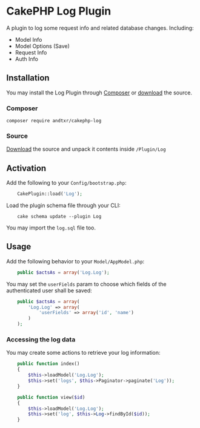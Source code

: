 # CakePHP Log Plugin

A plugin to log some request info and related database changes. Including:

* Model Info
* Model Options (Save)
* Request Info
* Auth Info

## Installation

You may install the Log Plugin through [Composer](http://getcomposer.org) or
[download](https://github.com/andtxr/cakephp-log/archive/master.zip) the source.

### Composer

``composer require andtxr/cakephp-log``

### Source

[Download](https://github.com/andtxr/cakephp-log/archive/master.zip) the source
and unpack it contents inside ``/Plugin/Log``

## Activation

Add the following to your ``Config/bootstrap.php``:

```php
    CakePlugin::load('Log');
```

Load the plugin schema file through your CLI:

```
    cake schema update --plugin Log
```

You may import the ``log.sql`` file too.

## Usage

Add the following behavior to your ``Model/AppModel.php``:

```php
    public $actsAs = array('Log.Log');
```

You may set the ``userFields`` param to choose which fields of the authenticated
user shall be saved:

```php
    public $actsAs = array(
        'Log.Log' => array(
            'userFields' => array('id', 'name')
        )
    );
```

### Accessing the log data

You may create some actions to retrieve your log information:

```php
    public function index()
    {
        $this->loadModel('Log.Log');
        $this->set('logs', $this->Paginator->paginate('Log'));
    }

    public function view($id)
    {
        $this->loadModel('Log.Log');
        $this->set('log', $this->Log->findById($id));
    }
```